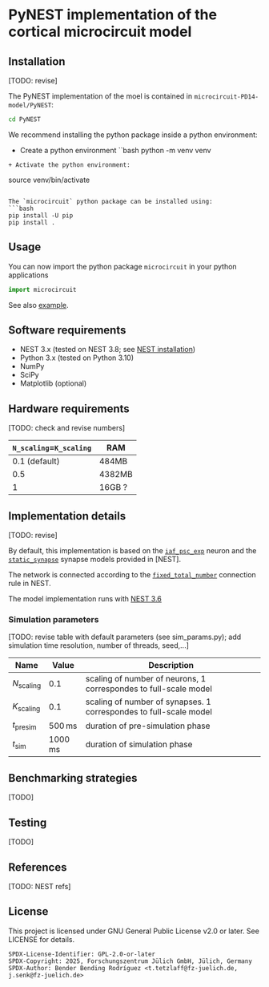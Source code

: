 # PyNEST implementation of the cortical microcircuit model 

## Installation

[TODO: revise]

The PyNEST implementation of the moel is contained in `microcircuit-PD14-model/PyNEST`:
  ```bash
  cd PyNEST
  ```

We recommend installing the python package inside a python environment:
  +  Create a python environment
  ``bash
  python -m venv venv
  ```
  + Activate the python environment:
  ```
  source venv/bin/activate
  ```

The `microcircuit` python package can be installed using:
  ```bash
  pip install -U pip
  pip install .
  ```

## Usage

You can now import the python package `microcircuit` in your python applications

```python
import microcircuit
```
See also [example](examples/run_microcircuit.py).
  
## Software requirements

- NEST 3.x (tested on NEST 3.8; see [NEST installation](https://nest-simulator.readthedocs.io/en/stable/installation))
- Python 3.x (tested on Python 3.10)
- NumPy
- SciPy
- Matplotlib (optional)

## Hardware requirements

[TODO: check and revise numbers]

| `N_scaling`=`K_scaling`   | RAM    |
|---------------------------|--------|
| 0.1 (default)             |  484MB |
| 0.5                       | 4382MB |
| 1                         | 16GB ?  |

## Implementation details

[TODO: revise]

By default, this implementation is based on the [`iaf_psc_exp`](https://nest-simulator.readthedocs.io/en/v3.6/models/iaf_psc_exp.html) neuron and the [`static_synapse`](https://nest-simulator.readthedocs.io/en/v3.6/models/static_synapse.html) synapse models provided in [NEST].

The network is connected according to the [`fixed_total_number`](https://nest-simulator.readthedocs.io/en/v3.6/synapses/connection_management.html#rule-fixed-total-number) connection rule in NEST.

The model implementation runs with [NEST 3.6](https://github.com/nest/nest-simulator.git)

### Simulation parameters

[TODO: revise table with default parameters (see sim_params.py); add simulation time resolution, number of threads, seed,...]

| Name | Value | Description |
|--|--|--|
| $`N_{\mathrm{scaling}}`$ | $`0.1`$| scaling of number of neurons, 1 correspondes to full-scale model |
| $`K_{\mathrm{scaling}}`$ | $`0.1`$| scaling of number of synapses. 1 correspondes to full-scale model |
| $`t_{\mathrm{presim}}`$ | $`500\,\mathrm{ms}`$| duration of pre-simulation phase |
| $`t_{\mathrm{sim}}`$ | $`1000\,\mathrm{ms}`$| duration of simulation phase |

## Benchmarking strategies

[TODO]

## Testing

[TODO]

## References

[TODO: NEST refs]

License
-------

This project is licensed under GNU General Public License v2.0 or later.
See LICENSE for details.

```
SPDX-License-Identifier: GPL-2.0-or-later
SPDX-Copyright: 2025, Forschungszentrum Jülich GmbH, Jülich, Germany
SPDX-Author: Bender Bending Rodríguez <t.tetzlaff@fz-juelich.de, j.senk@fz-juelich.de>
```
